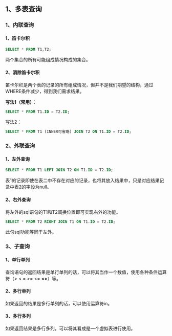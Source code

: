 ## 1、多表查询

### 1、内联查询

#### 1、笛卡尔积

~~~ sql
SELECT * FROM T1,T2;
~~~

两个集合的所有可能组成情况构成的集合。

#### 2、消除笛卡尔积

笛卡尔积是两个表的记录的所有组成情况，但并不是我们期望的结构，通过WHERE条件减少，得到我们需求结果。

**写法1（常用）：**

~~~ sql
SELECT * FROM T1.ID = T2.ID;
~~~

写法2：

~~~ sql
SELECT * FROM T1 (INNER可省略) JOIN T2 ON T1.ID = T2.ID;  
~~~



### 2、外联查询

#### 1、左外查询

~~~ sql
SELECT * FROM T1 LEFT JOIN T2 ON T1.ID = T2.ID;
~~~

表1的记录即使在表二中不存在对应的记录，也将其放入结果中，只是对应结果记录中表2的字段为null。

#### 2、右外查询

将左外的sql语句的T1和T2调换位置即可实现右外的功能。

~~~ sql
SELECT * FROM T2 RIGHT JOIN T1 ON T1.ID = T2.ID;
~~~

此句sql功能等同于左外。



### 3、子查询

#### 1、单行单列

查询语句的返回结果是单行单列的话，可以将其当作一个数值，使用各种条件运算符（> < = >= <= **<>**）等。

#### 2、多行单列

如果返回的结果是多行单列的话，可以使用运算符in。

#### 3、多行多列

如果返回结果是多行多列，可以将其看成是一个虚拟表进行使用。

